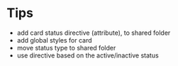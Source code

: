 # Tips

- add card status directive (attribute), to shared folder
- add global styles for card
- move status type to shared folder
- use directive based on the active/inactive status
